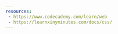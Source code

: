 ```yaml
---
resources:
 - https://www.codecademy.com/learn/web
 - https://learnxinyminutes.com/docs/css/
---
```

